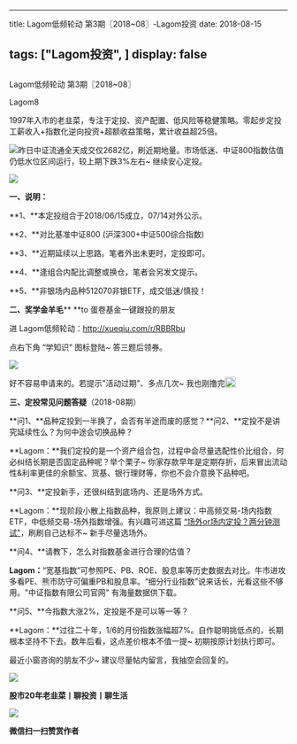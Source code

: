 
---
title:   Lagom低频轮动 第3期〖2018~08〗-Lagom投资
date: 2018-08-15

tags: ["Lagom投资", ]
display: false
---


## 



Lagom低频轮动 第3期〖2018~08〗




Lagom8




1997年入市的老韭菜，专注于定投、资产配置、低风险等稳健策略。零起步定投工薪收入+指数化逆向投资+超额收益策略，累计收益超25倍。




<img class="" data-copyright="0" data-ratio="0.05776173285198556" data-s="300,640" src="https://mmbiz.qpic.cn/mmbiz_png/ZB4WjgjLjJW3KtDibicU3BB1HNQ9lDS2M5oGRnchkNPRzYsc0Ua6CIu7rZH3vAficcBEPYHU9ZTPqkic1sicT8CaxQQ/640?wx_fmt=png" data-type="png" data-w="554" style=""/>昨日中证流通全天成交仅2682亿，刷近期地量。市场低迷、中证800指数估值仍低水位区间运行，较上期下跌3%左右~ 继续安心定投。

<img class="" data-copyright="0" data-ratio="0.18025078369905956" data-s="300,640" src="https://mmbiz.qpic.cn/mmbiz_png/ZB4WjgjLjJXIibRdrYYribhGCNtwzUZmrwvcVPsWyqssa4Ttb28eRUFNwMkD08dny3VvSyABctqkYnyDS62ib9J6A/640?wx_fmt=png" data-type="png" data-w="638" style=""/>

**一、说明：**

**1、**本定投组合于2018/06/15成立，07/14对外公示。

**2、**对比基准中证800 (沪深300+中证500综合指数)

**3、**近期延续以上思路。笔者外出未更时，定投即可。

**4、**逢组合内配比调整或换仓，笔者会另发文提示。

**5、**非银场内品种512070非银ETF，成交低迷/慎投！



**二、奖学金羊毛****&nbsp;**to 蛋卷基金一键跟投的朋友

进 Lagom低频轮动：http://xueqiu.com/r/RBBRbu

点右下角 “学知识” 图标登陆~ 答三题后领券。

<img class="" data-copyright="0" data-ratio="1.794979079497908" data-s="300,640" src="https://mmbiz.qpic.cn/mmbiz_png/ZB4WjgjLjJVPD7lZo8H81n3R8wEibiazdm9A5RF4eLaRYPoQOGZmaPKLCHXLNdurOrzlbhCouKZBXqQHfO0BxILw/640?wx_fmt=png" data-type="png" data-w="478" style=""/>

好不容易申请来的。若提示"活动过期"、多点几次~ 我也刚撸完<img src="https://res.wx.qq.com/mpres/htmledition/images/icon/common/emotion_panel/smiley/smiley_13.png" data-ratio="1" data-w="20" style="display:inline-block;width:20px;vertical-align:text-bottom;"/>



**三、定投常见问题答疑**（2018-08期）

**问1、**品种定投到一半换了，会否有半途而废的感觉？**问2、**定投不是讲究延续性么？为何中途会切换品种？

**Lagom：**我们定投的是一个资产组合包，过程中会尽量选配性价比组合，何必纠结长期是否固定品种呢？举个栗子~ 你家存款早年是定期存折，后来冒出流动性&amp;利率更佳的余额宝、货基、银行理财等，你也不会介意换下品种吧。



**问3、**定投新手，还很纠结到底场内、还是场外方式。

**Lagom：**现阶段小散上指数品种，我原则上建议：中高频交易-场内指数ETF，中低频交易-场外指数增强。有兴趣可进这篇 [“场外or场内定投？两分钟测试"](http://mp.weixin.qq.com/s?__biz=MzI3MDQ2NjY2Mw==&amp;mid=2247483751&amp;idx=1&amp;sn=e2ed78b0e7e7c0dc46227227d2ac6380&amp;chksm=ead1ea6fdda663792cab4d9cf73e1b0c857a9fa6b9adfc5dbcbacb33d1b2a631f38a4268a648&amp;scene=21#wechat_redirect)，刷刷自己达标不~ 新手尽量选场外。



**问4、**请教下，怎么对指数基金进行合理的估值？

**Lagom：**“宽基指数”可参照PE、PB、ROE、股息率等历史数据去对比。牛市进攻多看PE、熊市防守可偏重PB和股息率。“细分行业指数”说来话长，光看这些不够用。"中证指数有限公司官网" 有海量数据供下载。



**问5、**今指数大涨2%，定投是不是可以等一等？

**Lagom：**过往二十年，1/6的月份指数涨幅超7%。自作聪明挑低点的，长期根本坚持不下去。数年后看，这点差价根本不值一提~ 初期按原计划执行即可。



最近小窗咨询的朋友不少~ 建议尽量帖内留言，我抽空会回复的。

<img class="" data-copyright="0" data-ratio="0.05776173285198556" data-s="300,640" src="https://mmbiz.qpic.cn/mmbiz_png/ZB4WjgjLjJW3KtDibicU3BB1HNQ9lDS2M5oGRnchkNPRzYsc0Ua6CIu7rZH3vAficcBEPYHU9ZTPqkic1sicT8CaxQQ/640?wx_fmt=png" data-type="png" data-w="554"/>

**股市20年老韭菜丨聊投资丨聊生活**

<img class="" data-copyright="0" data-ratio="0.390625" data-s="300,640" src="https://mmbiz.qpic.cn/mmbiz_png/ZB4WjgjLjJW3KtDibicU3BB1HNQ9lDS2M5AHEoeiaz0dQ4NfIRjBMuXvyJn8dXWm7ftklb0xqheiaMia0zbkyMJiaKzA/640?wx_fmt=png" data-type="png" data-w="640" style=""/>


**微信扫一扫赞赏作者**















